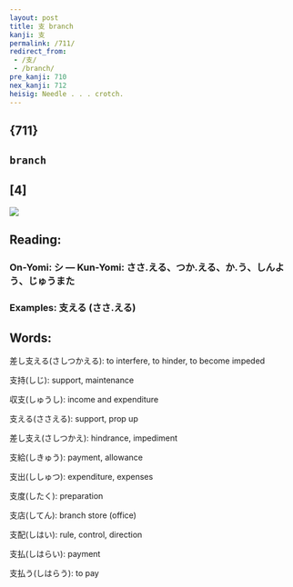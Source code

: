 ```yaml
---
layout: post
title: 支 branch
kanji: 支
permalink: /711/
redirect_from:
 - /支/
 - /branch/
pre_kanji: 710
nex_kanji: 712
heisig: Needle . . . crotch.
---
```


## {711}

## `branch`

## [4]

<div class="stroke"><img src="E694AF.png" /></div>

## Reading:

### On-Yomi: シ &mdash; Kun-Yomi: ささ.える、つか.える、か.う、しんよう、じゅうまた

### Examples: 支える (ささ.える)

## Words:

差し支える(さしつかえる): to interfere, to hinder, to become impeded

支持(しじ): support, maintenance

収支(しゅうし): income and expenditure

支える(ささえる): support, prop up

差し支え(さしつかえ): hindrance, impediment

支給(しきゅう): payment, allowance

支出(ししゅつ): expenditure, expenses

支度(したく): preparation

支店(してん): branch store (office)

支配(しはい): rule, control, direction

支払(しはらい): payment

支払う(しはらう): to pay
